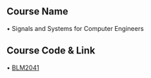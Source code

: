 ## Course Name
• Signals and Systems for Computer Engineers

## Course Code & Link
• [BLM2041](http://www.bologna.yildiz.edu.tr/index.php?r=course/view&id=9461&aid=3)
